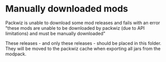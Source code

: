 # Manually downloaded mods

Packwiz is unable to download some mod releases and fails with an error "these mods are unable to be downloaded by packwiz (due to API limitations) and must be manually downloaded"

These releases - and only these releases - should be placed in this folder. They will be moved to the packwiz cache when exporting all jars from the modpack.
